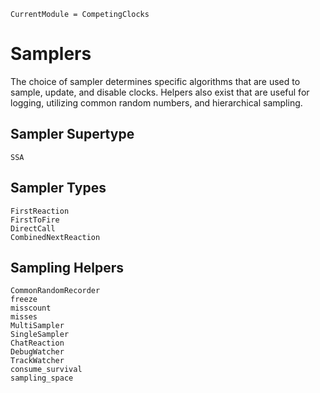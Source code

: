 ```@meta
CurrentModule = CompetingClocks
```

# Samplers

The choice of sampler determines specific algorithms that are used to sample, update, and disable clocks. Helpers also exist that are useful for logging, utilizing common random numbers, and hierarchical sampling.

## Sampler Supertype

```@docs
SSA
```

## Sampler Types

```@docs
FirstReaction
FirstToFire
DirectCall
CombinedNextReaction
```

## Sampling Helpers

```@docs
CommonRandomRecorder
freeze
misscount
misses
MultiSampler
SingleSampler
ChatReaction
DebugWatcher
TrackWatcher
consume_survival
sampling_space
```
